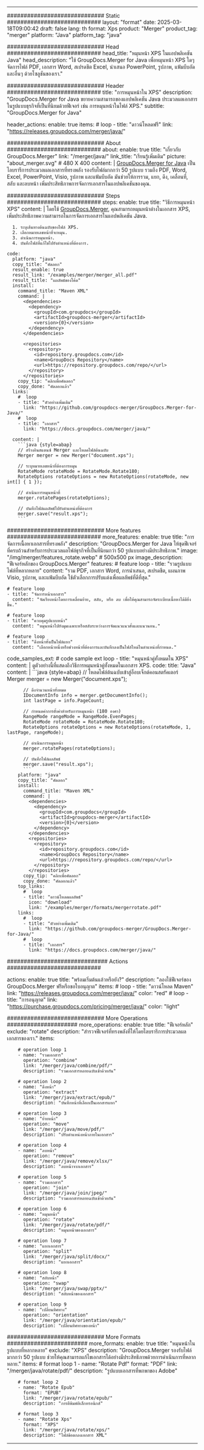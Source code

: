 
---
############################# Static ############################
layout: "format"
date:  2025-03-18T09:00:42
draft: false
lang: th
format: Xps
product: "Merger"
product_tag: "merger"
platform: "Java"
platform_tag: "java"

############################# Head ############################
head_title: "หมุนหน้า XPS ในแอปพลิเคชัน Java"
head_description: "ใช้ GroupDocs.Merger for Java เพื่อหมุนหน้า XPS ใดๆ จัดการไฟล์ PDF, เอกสาร Word, สเปรดชีต Excel, นำเสนอ PowerPoint, รูปภาพ, แฟ้มบีบอัด และอื่นๆ ด้วยโซลูชันของเรา."

############################# Header ############################
title: "การหมุนหน้าใน XPS" 
description: "GroupDocs.Merger for Java ขยายความสามารถของแอปพลิเคชัน Java ประมวลผลเอกสารในรูปแบบธุรกิจที่เป็นที่นิยมด้วยฟีเจอร์ เช่น การหมุนหน้าในไฟล์ XPS."
subtitle: "GroupDocs.Merger for Java" 

header_actions:
  enable: true
  items:
    #  loop
    - title: "ดาวน์โหลดฟรี"
      link: "https://releases.groupdocs.com/merger/java/"
      
############################# About ############################
about:
    enable: true
    title: "เกี่ยวกับ GroupDocs.Merger"
    link: "/merger/java/"
    link_title: "เรียนรู้เพิ่มเติม"
    picture: "about_merger.svg" # 480 X 400
    content: |
       [GroupDocs.Merger for Java](/merger/java/) เป็นไลบรารีการประมวลผลเอกสารที่ทรงพลัง รองรับไฟล์มากกว่า 50 รูปแบบ รวมถึง PDF, Word, Excel, PowerPoint, Visio, รูปภาพ และแฟ้มบีบอัด มันช่วยให้การรวม, แยก, ดึง, เคลื่อนที่, สลับ และลบหน้า เพิ่มประสิทธิภาพการจัดการเอกสารในแอปพลิเคชันของคุณ.

############################# Steps ############################
steps:
    enable: true
    title: "วิธีการหมุนหน้า XPS"
    content: |
      โดยใช้ [GroupDocs.Merger](/merger/java/), คุณสามารถหมุนหน้าต่างในเอกสาร XPS, เพิ่มประสิทธิภาพความสามารถในการจัดการเอกสารในแอปพลิเคชัน Java.
      
      1. ระบุเส้นทางต้นฉบับของไฟล์ XPS.
      2. เลือกหมายเลขหน้าที่จะหมุน.
      3. ดำเนินการหมุนหน้า.
      4. บันทึกไฟล์ที่แก้ไขไปยังตำแหน่งที่ต้องการ.
   
    code:
      platform: "java"
      copy_title: "คัดลอก"
      result_enable: true
      result_link: "/examples/merger/merger_all.pdf"
      result_title: "ผลลัพธ์ของโค้ด"
      install:
        command_title: "Maven XML"
        command: |
          <dependencies>
            <dependency>
              <groupId>com.groupdocs</groupId>
              <artifactId>groupdocs-merger</artifactId>
              <version>{0}</version>
            </dependency>
          </dependencies>

          <repositories>
            <repository>
              <id>repository.groupdocs.com</id>
              <name>GroupDocs Repository</name>
              <url>https://repository.groupdocs.com/repo/</url>
            </repository>
          </repositories>
        copy_tip: "คลิกเพื่อคัดลอก"
        copy_done: "คัดลอกแล้ว"
      links:
        #  loop
        - title: "ตัวอย่างเพิ่มเติม"
          link: "https://github.com/groupdocs-merger/GroupDocs.Merger-for-Java/"
        #  loop
        - title: "เอกสาร"
          link: "https://docs.groupdocs.com/merger/java/"
          
      content: |
        ```java {style=abap}
        // สร้างอินสแตนซ์ Merger และโหลดไฟล์ต้นฉบับ
        Merger merger = new Merger("document.xps");

        // ระบุหมายเลขหน้าที่ต้องการหมุน
        RotateMode rotateMode = RotateMode.Rotate180;
        RotateOptions rotateOptions = new RotateOptions(rotateMode, new int[] { 1 });

        // ดำเนินการหมุนหน้าที่
        merger.rotatePages(rotateOptions);

        // บันทึกไฟล์ผลลัพธ์ไปยังตำแหน่งที่ต้องการ
        merger.save("result.xps");
        ```            

############################# More features ############################
more_features:
  enable: true
  title: "การจัดการเนื้อหาเอกสารที่ทรงพลัง"
  description: "GroupDocs.Merger for Java ให้ชุดฟีเจอร์ที่ครบถ้วนสำหรับการประมวลผลไฟล์ธุรกิจที่เป็นที่นิยมกว่า 50 รูปแบบอย่างมีประสิทธิภาพ."
  image: "/img/merger/features_rotate.webp" # 500x500 px
  image_description: "ฟีเจอร์หลักของ GroupDocs.Merger"
  features:
    # feature loop
    - title: "รวมรูปแบบไฟล์ที่หลากหลาย"
      content: "รวม PDF, เอกสาร Word, การนำเสนอ, สเปรดชีต, แผนภาพ Visio, รูปภาพ, และแฟ้มบีบอัด ใช้ตัวเลือกการปรับแต่งเพื่อผลลัพธ์ที่ดีที่สุด."

    # feature loop
    - title: "จัดการหน้าเอกสาร"
      content: "จัดเรียงหน้าโดยการเคลื่อนย้าย, สลับ, หรือ ลบ เพื่อให้คุณสามารถจัดระเบียบเนื้อหาได้ดียิ่งขึ้น."

    # feature loop
    - title: "ควบคุมรูปแบบหน้า"
      content: "หมุนหน้าไปยังมุมเฉพาะหรือสลับระหว่างการจัดแนวแนวตั้งและแนวนอน."

    # feature loop
    - title: "ดึงหน้าทั้งเป็นไฟล์แยก"
      content: "เลือกหน้าหนึ่งหรือช่วงหน้าที่ต้องการและบันทึกลงเป็นไฟล์ใหม่ในตำแหน่งที่กำหนด."
      
  code_samples_ext:
    # code sample ext loop
    - title: "หมุนหน้าคู่ทั้งหมดใน XPS"
      content: |
        ดูตัวอย่างนี้ที่แสดงถึงวิธีการหมุนหน้าคู่ทั้งหมดในเอกสาร XPS.
      code:
        title: "Java"
        content: |
          ```java {style=abap}
          // โหลดไฟล์ต้นฉบับเข้าสู่อ็อบเจ็กต์คอนสตรัคเตอร์
          Merger merger = new Merger("document.xps");

          // ดึงจำนวนหน้าทั้งหมด
          IDocumentInfo info = merger.getDocumentInfo();
          int lastPage = info.PageCount;

          // กำหนดค่าการตั้งค่าสำหรับการหมุนหน้า (180 องศา)
          RangeMode rangeMode = RangeMode.EvenPages;
          RotateMode rotateMode = RotateMode.Rotate180;
          RotateOptions rotateOptions = new RotateOptions(rotateMode, 1, lastPage, rangeMode);

          // ดำเนินการหมุนหน้า
          merger.rotatePages(rotateOptions);
          
          // บันทึกไฟล์ผลลัพธ์
          merger.save("result.xps");
          ```
        platform: "java"
        copy_title: "คัดลอก"
        install:
          command_title: "Maven XML"
          command: |
            <dependencies>
              <dependency>
                <groupId>com.groupdocs</groupId>
                <artifactId>groupdocs-merger</artifactId>
                <version>{0}</version>
              </dependency>
            </dependencies>
            <repositories>
              <repository>
                <id>repository.groupdocs.com</id>
                <name>GroupDocs Repository</name>
                <url>https://repository.groupdocs.com/repo/</url>
              </repository>
            </repositories>
          copy_tip: "คลิกเพื่อคัดลอก"
          copy_done: "คัดลอกแล้ว"
        top_links:
          #  loop
          - title: "ดาวน์โหลดผลลัพธ์"
            icon: "download"
            link: "/examples/merger/formats/mergerrotate.pdf"
        links:
          #  loop
          - title: "ตัวอย่างเพิ่มเติม"
            link: "https://github.com/groupdocs-merger/GroupDocs.Merger-for-Java/"
          #  loop
          - title: "เอกสาร"
            link: "https://docs.groupdocs.com/merger/java/"
            

            


############################## Actions ############################

actions:
  enable: true
  title: "พร้อมเริ่มต้นแล้วหรือยัง?"
  description: "ลองใช้ฟีเจอร์ของ GroupDocs.Merger ฟรีหรือขอใบอนุญาต"
  items:
    #  loop
    - title: "ดาวน์โหลด Maven"
      link: "https://releases.groupdocs.com/merger/java/"
      color: "red"
        #  loop
    - title: "การอนุญาต"
      link: "https://purchase.groupdocs.com/pricing/merger/java/"
      color: "light"


############################# More Operations #####################
more_operations:
    enable: true
    title: "ฟีเจอร์หลัก"
    exclude: "rotate"
    description: "สำรวจฟีเจอร์ที่ทรงพลังที่ให้โดยไลบรารีการประมวลผลเอกสารของเรา."
    items: 
          
        # operation loop 1
        - name: "รวมเอกสาร"
          operation: "combine"
          link: "/merger/java/combine/pdf/"
          description: "รวมเอกสารหลายฉบับเข้าด้วยกัน"

        # operation loop 2
        - name: "ดึงหน้า"
          operation: "extract"
          link: "/merger/java/extract/epub/"
          description: "บันทึกหน้าที่เลือกเป็นเอกสารแยก"

        # operation loop 3
        - name: "ย้ายหน้า"
          operation: "move"
          link: "/merger/java/move/pdf/"
          description: "ปรับตำแหน่งหน้าภายในเอกสาร"

        # operation loop 4
        - name: "ลบหน้า"
          operation: "remove"
          link: "/merger/java/remove/xlsx/"
          description: "ลบหน้าจากเอกสาร"

        # operation loop 5
        - name: "รวมเอกสาร"
          operation: "join"
          link: "/merger/java/join/jpeg/"
          description: "รวมเอกสารหลายฉบับเข้าด้วยกัน"

        # operation loop 6
        - name: "หมุนหน้า"
          operation: "rotate"
          link: "/merger/java/rotate/pdf/"
          description: "หมุนหน้าของเอกสาร"

        # operation loop 7
        - name: "แยกเอกสาร"
          operation: "split"
          link: "/merger/java/split/docx/"
          description: "แยกเอกสาร"

        # operation loop 8
        - name: "สลับหน้า"
          operation: "swap"
          link: "/merger/java/swap/pptx/"
          description: "สลับหน้าของเอกสาร"

        # operation loop 9
        - name: "เปลี่ยนทิศทาง"
          operation: "orientation"
          link: "/merger/java/orientation/epub/"
          description: "เปลี่ยนทิศทางของหน้า"
          
        
          
############################# More Formats ########################
more_formats:
    enable: true
    title: "หมุนหน้าในรูปแบบที่หลากหลาย"
    exclude: "XPS"
    description: "GroupDocs.Merger รองรับไฟล์มากกว่า 50 รูปแบบ ช่วยให้คุณสามารถแก้ไขเอกสารได้อย่างมีประสิทธิภาพด้วยการดำเนินการที่หลากหลาย."
    items: 
        # format loop 1
        - name: "Rotate Pdf"
          format: "PDF"
          link: "/merger/java/rotate/pdf/"
          description: "รูปแบบเอกสารที่พกพาของ Adobe"

        # format loop 2
        - name: "Rotate Epub"
          format: "EPUB"
          link: "/merger/java/rotate/epub/"
          description: "การตีพิมพ์อิเล็กทรอนิกส์"

        # format loop 3
        - name: "Rotate Xps"
          format: "XPS"
          link: "/merger/java/rotate/xps/"
          description: "ไฟล์ข้อตกลงเอกสาร XML"


---